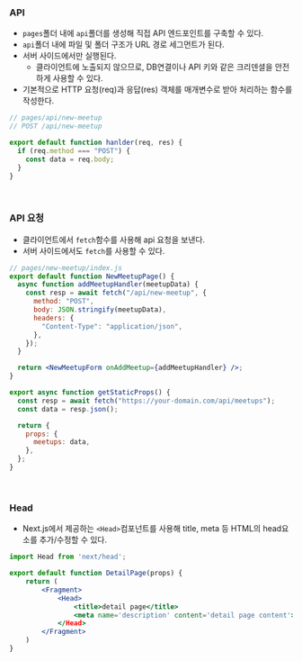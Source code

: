 ### API

- `pages`폴더 내에 `api`폴더를 생성해 직접 API 엔드포인트를 구축할 수 있다.
- `api`폴더 내에 파일 및 폴더 구조가 URL 경로 세그먼트가 된다.
- 서버 사이드에서만 실행된다.
  - 클라이언트에 노출되지 않으므로, DB연결이나 API 키와 같은 크리덴셜을 안전하게 사용할 수 있다.
- 기본적으로 HTTP 요청(req)과 응답(res) 객체를 매개변수로 받아 처리하는 함수를 작성한다.

```jsx
// pages/api/new-meetup
// POST /api/new-meetup

export default function hanlder(req, res) {
  if (req.method === "POST") {
    const data = req.body;
  }
}
```

<br/>

### API 요청

- 클라이언트에서 `fetch`함수를 사용해 api 요청을 보낸다.
- 서버 사이드에서도 `fetch`를 사용할 수 있다.

```jsx
// pages/new-meetup/index.js
export default function NewMeetupPage() {
  async function addMeetupHandler(meetupData) {
    const resp = await fetch("/api/new-meetup", {
      method: "POST",
      body: JSON.stringify(meetupData),
      headers: {
        "Content-Type": "application/json",
      },
    });
  }

  return <NewMeetupForm onAddMeetup={addMeetupHandler} />;
}
```

```jsx
export async function getStaticProps() {
  const resp = await fetch("https://your-domain.com/api/meetups");
  const data = resp.json();

  return {
    props: {
      meetups: data,
    },
  };
}
```

<br/>

### Head

- Next.js에서 제공하는 `<Head>`컴포넌트를 사용해 title, meta 등 HTML의 head요소를 추가/수정할 수 있다.

```jsx
import Head from 'next/head';

export default function DetailPage(props) {
	return (
		<Fragment>
			<Head>
				<title>detail page</title>
				<meta name='description' content='detail page content'>
			</Head>
		</Fragment>
	)
}
```
